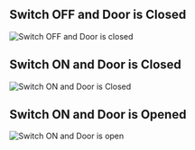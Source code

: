 ## Switch OFF and Door is Closed


![Switch OFF and Door is closed](https://user-images.githubusercontent.com/101585225/163973516-9ba3808c-4a53-4de4-969f-286c78cf98ba.png)


## Switch ON and Door is Closed

![Switch ON and Door is Closed](https://user-images.githubusercontent.com/101585225/163973668-d6a03ad1-104d-435b-8782-ea60d2d4e150.png)


## Switch ON and Door is Opened

![Switch ON and Door is open](https://user-images.githubusercontent.com/101585225/163973882-6c16030c-e0b5-47df-b315-5a3993ae923d.png)

